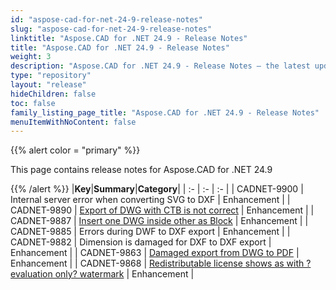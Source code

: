```yaml
---
id: "aspose-cad-for-net-24-9-release-notes"
slug: "aspose-cad-for-net-24-9-release-notes"
linktitle: "Aspose.CAD for .NET 24.9 - Release Notes"
title: "Aspose.CAD for .NET 24.9 - Release Notes"
weight: 3
description: "Aspose.CAD for .NET 24.9 - Release Notes – the latest updates and fixes."
type: "repository"
layout: "release"
hideChildren: false
toc: false
family_listing_page_title: "Aspose.CAD for .NET 24.9 - Release Notes"
menuItemWithNoContent: false
---
```


{{% alert color = "primary" %}}

This page contains release notes for Aspose.CAD for .NET 24.9

{{% /alert %}}
|**Key**|**Summary**|**Category**|
| :- | :- | :- |
| CADNET-9900 | Internal server error when converting SVG to DXF | Enhancement |
| CADNET-9890 | [Export of DWG with CTB is not correct](https://forum.aspose.com/t/dwg-to-pdf-conversion-block-insertion/289063) | Enhancement |
| CADNET-9887 | [Insert one DWG inside other as Block](https://forum.aspose.com/t/dwg-to-pdf-conversion-block-insertion/289063) | Enhancement |
| CADNET-9885 | Errors during DWF to DXF export | Enhancement |
| CADNET-9882 | Dimension is damaged for DXF to DXF export | Enhancement |
| CADNET-9863 | [Damaged export from DWG to PDF](https://forum.aspose.com/t/shx-font-not-recognized/277651) | Enhancement |
| CADNET-9868 | [Redistributable license shows as with ?evaluation only? watermark](https://forum.aspose.com/t/redistributable-license-shows-as-with-evaluation-only-watermark/288308) | Enhancement |
